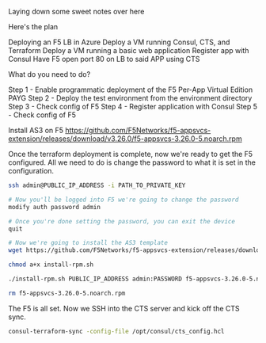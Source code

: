 Laying down some sweet notes over here

Here's the plan

Deploying an F5 LB in Azure
Deploy a VM running Consul, CTS, and Terraform
Deploy a VM running a basic web application
Register app with Consul
Have F5 open port 80 on LB to said APP using CTS

What do you need to do?

Step 1 - Enable programmatic deployment of the F5 Per-App Virtual Edition PAYG
Step 2 - Deploy the test environment from the environment directory
Step 3 - Check config of F5
Step 4 - Register application with Consul
Step 5 - Check config of F5

Install AS3 on F5
https://github.com/F5Networks/f5-appsvcs-extension/releases/download/v3.26.0/f5-appsvcs-3.26.0-5.noarch.rpm


Once the terraform deployment is complete, now we're ready to get the F5 configured. All we need to do is change the password to what it is set in the configuration.

```bash
ssh admin@PUBLIC_IP_ADDRESS -i PATH_TO_PRIVATE_KEY

# Now you'll be logged into F5 we're going to change the password
modify auth password admin

# Once you're done setting the password, you can exit the device
quit

# Now we're going to install the AS3 template
wget https://github.com/F5Networks/f5-appsvcs-extension/releases/download/v3.26.0/f5-appsvcs-3.26.0-5.noarch.rpm

chmod a+x install-rpm.sh

./install-rpm.sh PUBLIC_IP_ADDRESS admin:PASSWORD f5-appsvcs-3.26.0-5.noarch.rpm

rm f5-appsvcs-3.26.0-5.noarch.rpm
```

The F5 is all set. Now we SSH into the CTS server and kick off the CTS sync.

```bash
consul-terraform-sync -config-file /opt/consul/cts_config.hcl
```